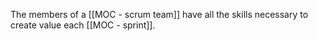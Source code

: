 The members of a [[MOC - scrum team]] have all the skills necessary to create value each [[MOC - sprint]].